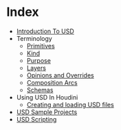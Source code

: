 # Index

- [Introduction To USD](./introduction.md)
- Terminology
  - [Primitives](./terminology/prims.md)
  - [Kind](./terminology/kind.md)
  - [Purpose](./terminology/purpose.md)
  - [Layers](./terminology/layers.md)
  - [Opinions and Overrides](./terminology/opinion_override.md)
  - [Composition Arcs](./terminology/composition_arc.md)
  - [Schemas](./terminology/schemas.md)
- Using USD In Houdini
  - [Creating and loading USD files](./houdini/creating_and_loading.md)
- [USD Sample Projects](./sample_projects.md)
- [USD Scripting](./scripting.md)